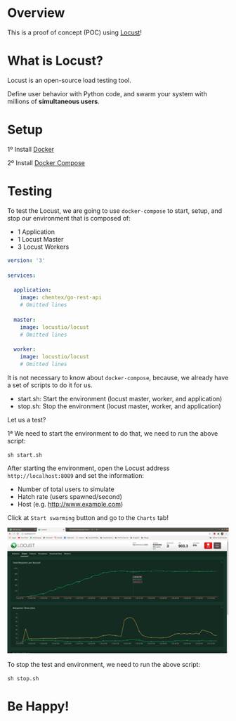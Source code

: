 # Overview

This is a proof of concept (POC) using [Locust](https://locust.io)!

# What is Locust?

Locust is an open-source load testing tool. 

Define user behavior with Python code, and swarm your system with millions of **simultaneous users**.

# Setup

1º Install [Docker](https://docs.docker.com/get-docker/)

2º Install [Docker Compose](https://docs.docker.com/compose/install/)

# Testing

To test the Locust, we are going to use `docker-compose` to start, setup, and stop our environment that is composed of:

- 1 Application
- 1 Locust Master
- 3 Locust Workers

```yaml
version: '3'

services:

  application:
    image: chentex/go-rest-api
    # Omitted lines

  master:
    image: locustio/locust
    # Omitted lines

  worker:
    image: locustio/locust
    # Omitted lines
```

It is not necessary to know about `docker-compose`, because, we already have a set of scripts to do it for us.

- start.sh: Start the environment (locust master, worker, and application)
- stop.sh: Stop the environment (locust master, worker, and application)

Let us a test?

1ª We need to start the environment to do that, we need to run the above script:

`sh start.sh`

After starting the environment, open the Locust address `http://localhost:8089` and set the information:

- Number of total users to simulate
- Hatch rate (users spawned/second)
- Host (e.g. http://www.example.com)

Click at `Start swarming` button and go to the `Charts` tab!

![alt text](/images/locust-performance-test.png "Locust Chart Tab")

To stop the test and environment, we need to run the above script:

`sh stop.sh`

# Be Happy!